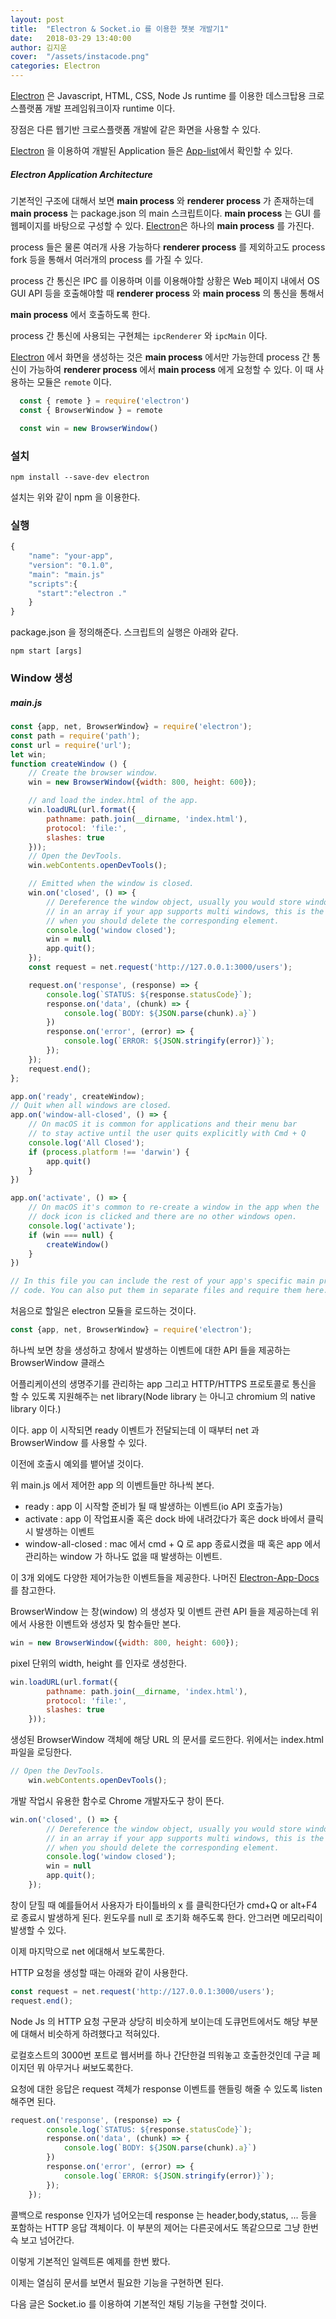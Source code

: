 ```yaml
---
layout: post
title:  "Electron & Socket.io 를 이용한 챗봇 개발기1"
date:   2018-03-29 13:40:00
author: 김지운
cover:  "/assets/instacode.png"
categories: Electron
---
```



[Electron] 은 Javascript, HTML, CSS, Node Js runtime 를 이용한 데스크탑용 크로스플랫폼 개발 프레임워크이자 runtime 이다.

장점은 다른 웹기반 크로스플랫폼 개발에 같은 화면을 사용할 수 있다.

[Electron] 을 이용하여 개발된 Application 들은 [App-list]에서 확인할 수 있다.

##### Electron Application Architecture

기본적인 구조에 대해서 보면 **main process** 와 **renderer process** 가 존재하는데
**main process** 는 package.json 의 main 스크립트이다. **main process** 는 GUI 를 웹페이지를 바탕으로 구성할 수 있다.
[Electron]은 하나의 **main process** 를 가진다.

process 들은 물론 여러개 사용 가능하다 **renderer process** 를 제외하고도 process fork 등을 통해서 여러개의 process 를 가질 수 있다.

process 간 통신은 IPC 를 이용하며 이를 이용해야할 상황은 Web 페이지 내에서 OS GUI API 등을 호출해야할 때 **renderer process** 와 **main process** 의 통신을 통해서

**main process** 에서 호출하도록 한다.

process 간 통신에 사용되는 구현체는 `ipcRenderer` 와 `ipcMain` 이다.

[Electron] 에서 화면을 생성하는 것은 **main process** 에서만 가능한데 process 간 통신이 가능하여 **renderer process**  에서 **main process** 에게 요청할 수 있다.
이 때 사용하는 모듈은 `remote` 이다.

```javascript
  const { remote } = require('electron')
  const { BrowserWindow } = remote

  const win = new BrowserWindow()
```

### 설치

```
npm install --save-dev electron
```
설치는 위와 같이 npm 을 이용한다.

### 실행

```javascript
{
    "name": "your-app",
    "version": "0.1.0",
    "main": "main.js"
    "scripts":{
      "start":"electron ."
    }
}

```
package.json 을 정의해준다. 스크립트의 실행은 아래와 같다.

```
npm start [args]
```

### Window 생성

##### main.js
```javascript
const {app, net, BrowserWindow} = require('electron');
const path = require('path');
const url = require('url');
let win;
function createWindow () {
    // Create the browser window.
    win = new BrowserWindow({width: 800, height: 600});

    // and load the index.html of the app.
    win.loadURL(url.format({
        pathname: path.join(__dirname, 'index.html'),
        protocol: 'file:',
        slashes: true
    }));
    // Open the DevTools.
    win.webContents.openDevTools();

    // Emitted when the window is closed.
    win.on('closed', () => {
        // Dereference the window object, usually you would store windows
        // in an array if your app supports multi windows, this is the time
        // when you should delete the corresponding element.
        console.log('window closed');
        win = null
        app.quit();
    });
    const request = net.request('http://127.0.0.1:3000/users');

    request.on('response', (response) => {
        console.log(`STATUS: ${response.statusCode}`);
        response.on('data', (chunk) => {
            console.log(`BODY: ${JSON.parse(chunk).a}`)
        })
        response.on('error', (error) => {
            console.log(`ERROR: ${JSON.stringify(error)}`);
        });
    });
    request.end();
};

app.on('ready', createWindow);
// Quit when all windows are closed.
app.on('window-all-closed', () => {
    // On macOS it is common for applications and their menu bar
    // to stay active until the user quits explicitly with Cmd + Q
    console.log('All Closed');
    if (process.platform !== 'darwin') {
        app.quit()
    }
})

app.on('activate', () => {
    // On macOS it's common to re-create a window in the app when the
    // dock icon is clicked and there are no other windows open.
    console.log('activate');
    if (win === null) {
        createWindow()
    }
})

// In this file you can include the rest of your app's specific main process
// code. You can also put them in separate files and require them here.
```

처음으로 할일은 electron 모듈을 로드하는 것이다.

```javascript
const {app, net, BrowserWindow} = require('electron');
```
하나씩 보면 창을 생성하고 창에서 발생하는 이벤트에 대한 API 들을 제공하는 BrowserWindow 클래스

어플리케이션의 생명주기를 관리하는 app 그리고 HTTP/HTTPS 프로토콜로 통신을 할 수 있도록 지원해주는 net library(Node library 는 아니고 chromium 의 native library 이다.)

이다. app 이 시작되면 ready 이벤트가 전달되는데 이 때부터 net 과 BrowserWindow 를 사용할 수 있다.

이전에 호출시 예외를 뱉어낼 것이다.

위 main.js 에서 제어한 app 의 이벤트들만 하나씩 본다.

- ready : app 이 시작할 준비가 될 때 발생하는 이벤트(io API 호출가능)
- activate : app 이 작업표시줄 혹은 dock 바에 내려갔다가 혹은 dock 바에서 클릭시 발생하는 이벤트
- window-all-closed : mac 에서 cmd + Q 로 app 종료시켰을 때 혹은 app 에서 관리하는 window 가 하나도 없을 때 발생하는 이벤트.

이 3개 외에도 다양한 제어가능한 이벤트들을 제공한다. 나머진 [Electron-App-Docs] 를 참고한다.

BrowserWindow 는 창(window) 의 생성자 및 이벤트 관련 API 들을 제공하는데 위에서 사용한 이벤트와 생성자 및 함수들만 본다.

```javascript
win = new BrowserWindow({width: 800, height: 600});
```
pixel 단위의 width, height 를 인자로 생성한다.

```javascript
win.loadURL(url.format({
        pathname: path.join(__dirname, 'index.html'),
        protocol: 'file:',
        slashes: true
    }));
```
생성된 BrowserWindow 객체에 해당 URL 의 문서를 로드한다.
위에서는 index.html 파일을 로딩한다.

```javascript
// Open the DevTools.
    win.webContents.openDevTools();
```

개발 작업시 유용한 함수로 Chrome 개발자도구 창이 뜬다.

```javascript
win.on('closed', () => {
        // Dereference the window object, usually you would store windows
        // in an array if your app supports multi windows, this is the time
        // when you should delete the corresponding element.
        console.log('window closed');
        win = null
        app.quit();
    });
```

창이 닫힐 때 예를들어서 사용자가 타이틀바의 x 를 클릭한다던가 cmd+Q or alt+F4 로 종료시
발생하게 된다. 윈도우를 null 로 초기화 해주도록 한다. 안그러면 메모리릭이 발생할 수 있다.

이제 마지막으로 net 에대해서 보도록한다.

HTTP 요청을 생성할 때는 아래와 같이 사용한다.

```javascript
const request = net.request('http://127.0.0.1:3000/users');
request.end();
```

Node Js 의 HTTP 요청 구문과 상당히 비슷하게 보이는데 도큐먼트에서도 해당 부분에 대해서 비슷하게 하려했다고 적혀있다.

로컬호스트의 3000번 포트로 웹서버를 하나 간단한걸 띄워놓고 호출한것인데 구글 페이지던 뭐 아무거나 써보도록한다.

요청에 대한 응답은 request 객체가 response 이벤트를 핸들링 해줄 수 있도록 listen 해주면 된다.

```javascript
request.on('response', (response) => {
        console.log(`STATUS: ${response.statusCode}`);
        response.on('data', (chunk) => {
            console.log(`BODY: ${JSON.parse(chunk).a}`)
        })
        response.on('error', (error) => {
            console.log(`ERROR: ${JSON.stringify(error)}`);
        });
    });
```
콜백으로 response 인자가 넘어오는데 response 는 header,body,status, ... 등을 포함하는 HTTP 응답 객체이다.
이 부분의 제어는 다른곳에서도 똑같으므로 그냥 한번 슥 보고 넘어간다.

이렇게 기본적인 일렉트론 예제를 한번 봤다.

이제는 열심히 문서를 보면서 필요한 기능을 구현하면 된다.

다음 글은 Socket.io 를 이용하여 기본적인 채팅 기능을 구현할 것이다.

[Electron]:https://electronjs.org/
[Electron-App-Docs]: https://electronjs.org/docs/api/app
[App-list]:https://electronjs.org/apps
